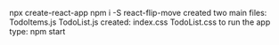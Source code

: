 npx create-react-app 
npm i -S react-flip-move
created two main files:
TodoItems.js
TodoList.js
created:
index.css
TodoList.css
to run the app type:
npm start